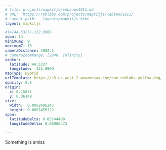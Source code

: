 ```yaml
---
# file: projects/mapkitjs/lebanon1911.md
# URL:  https://roblabs.com/projects/mapkitjs/lebanon1911/
# Layout path:  _layouts/mapkitjs.html
layout: mapkitjs

#14/44.5327/-122.8909
zoom: 14
minimumZ: 9
maximumZ: 15
cameraDistance: 3082.5
# cameraZoomRange: [2048, Infinity]
center:
  latitude: 44.5327
  longitude: -122.8909
mapType: Hybrid
urlTemplate: https://s3.us-west-2.amazonaws.com/com.roblabs.yellow-dog/maptiler/97355/{z}/{x}/{y}.png
opacity: 0.5
origin: 
  x: 0.15851
  y: 0.36148
size:
  width:  0.0002496243
  height: 0.0001459122
span:
  latitudeDelta: 0.03744488
  longitudeDelta: 0.08986473

---
```


Something is amiss
